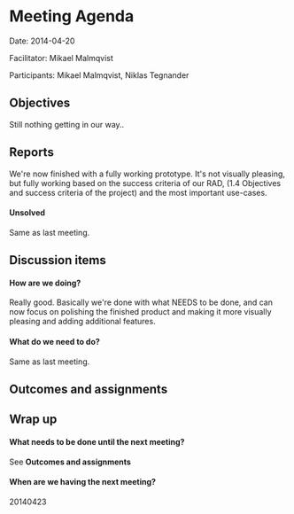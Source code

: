# Meeting Agenda

Date: 2014-04-20

Facilitator: Mikael Malmqvist

Participants: Mikael Malmqvist, Niklas Tegnander

## Objectives
Still nothing getting in our way..

## Reports
We're now finished with a fully working prototype. It's not visually pleasing, but fully working based on the success criteria of our RAD, (1.4 Objectives and success criteria of the project) and the most important use-cases.

#### Unsolved

Same as last meeting.

## Discussion items

#### How are we doing?
Really good. Basically we're done with what NEEDS to be done, and can now focus on polishing the finished product and making it more visually pleasing and adding additional features.

#### What do we need to do?

Same as last meeting.

## Outcomes and assignments

## Wrap up 

#### What needs to be done until the next meeting?
See __Outcomes and assignments__

#### When are we having the next meeting?
20140423